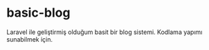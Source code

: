 # basic-blog
 Laravel ile geliştirmiş olduğum basit bir blog sistemi. Kodlama yapımı sunabilmek için.
